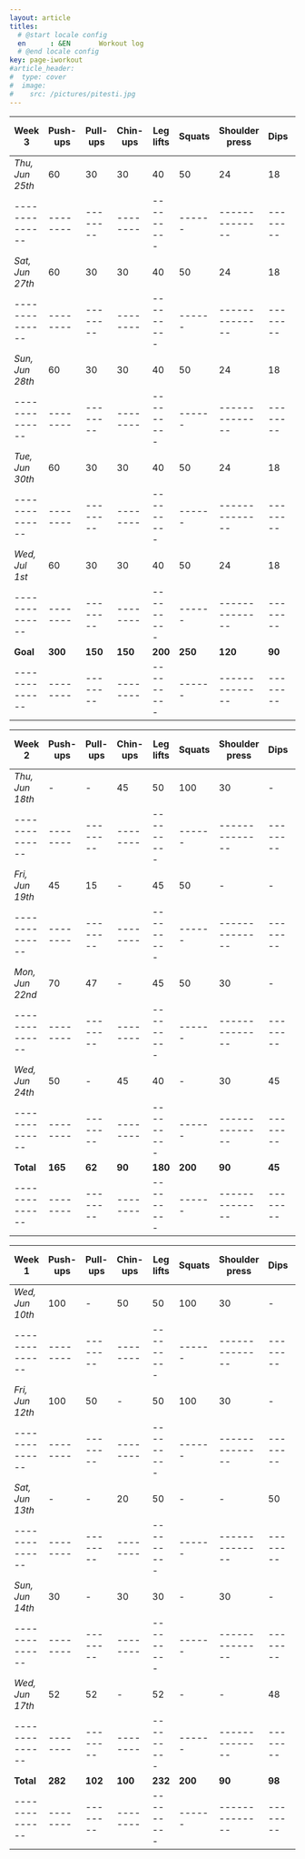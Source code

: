 ```yaml
---
layout: article
titles:
  # @start locale config
  en      : &EN       Workout log
  # @end locale config
key: page-iworkout
#article_header:
#  type: cover
#  image:
#    src: /pictures/pitesti.jpg
---
```

 
 | Week 3         | Push-ups | Pull-ups | Chin-ups | Leg lifts | Squats | Shoulder press | Dips     | Single leg DL  |
 | -------------- | -------- | -------- | -------- | --------- | ------ | -------------- | -------- | -------------- |
 |_Thu, Jun 25th_ | 60       |  30      |  30      | 40        | 50     | 24             | 18       | 20             |
 | -------------- | -------- | -------- | -------- | --------- | ------ | -------------- | -------- | -------------- |
 |_Sat, Jun 27th_ | 60       |  30      |  30      | 40        | 50     | 24             | 18       | 20             |
 | -------------- | -------- | -------- | -------- | --------- | ------ | -------------- | -------- | -------------- |
 |_Sun, Jun 28th_ | 60       |  30      |  30      | 40        | 50     | 24             | 18       | 20             |
 | -------------- | -------- | -------- | -------- | --------- | ------ | -------------- | -------- | -------------- |
 |_Tue, Jun 30th_ | 60       |  30      |  30      | 40        | 50     | 24             | 18       | 20             |
 | -------------- | -------- | -------- | -------- | --------- | ------ | -------------- | -------- | -------------- |
 |_Wed, Jul 1st_  | 60       |  30      |  30      | 40        | 50     | 24             | 18       | 20             |
 | -------------- | -------- | -------- | -------- | --------- | ------ | -------------- | -------- | -------------- |
 | **Goal**       | **300**  | **150**  | **150**  | **200**   | **250**| **120**        | **90**   | **95**         |
 | -------------- | -------- | -------- | -------- | --------- | ------ | -------------- | -------- | -------------- |

 | Week 2         | Push-ups | Pull-ups | Chin-ups | Leg lifts | Squats | Shoulder press | Dips     | Single leg DL  |
 | -------------- | -------- | -------- | -------- | --------- | ------ | -------------- | -------- | -------------- |
 |_Thu, Jun 18th_ | -        |  -       | 45       | 50        | 100    | 30             | -        | -              |
 | -------------- | -------- | -------- | -------- | --------- | ------ | -------------- | -------- | -------------- |
 |_Fri, Jun 19th_ | 45       | 15       | -        | 45        | 50     | -              | -        | 45             |
 | -------------- | -------- | -------- | -------- | --------- | ------ | -------------- | -------- | -------------- |
 |_Mon, Jun 22nd_ | 70       | 47       | -        | 45        | 50     | 30             | -        | -              |
 | -------------- | -------- | -------- | -------- | --------- | ------ | -------------- | -------- | -------------- |
 |_Wed, Jun 24th_ | 50       | -        | 45       | 40        | -      | 30             | 45       | 45             |
 | -------------- | -------- | -------- | -------- | --------- | ------ | -------------- | -------- | -------------- |
 | **Total**      | **165**  | **62**   | **90**   | **180**   | **200**| **90**         | **45**   | **90**         |
 | -------------- | -------- | -------- | -------- | --------- | ------ | -------------- | -------- | -------------- |

 | Week 1         | Push-ups | Pull-ups | Chin-ups | Leg lifts | Squats | Shoulder press | Dips     | Single leg DL  |
 | -------------- | -------- | -------- | -------- | --------- | ------ | -------------- | -------- | -------------- |
 |_Wed, Jun 10th_ | 100      | -        | 50       | 50        | 100    | 30             | -        | -              |
 | -------------- | -------- | -------- | -------- | --------- | ------ | -------------- | -------- | -------------- |
 |_Fri, Jun 12th_ | 100      | 50       | -        | 50        | 100    | 30             | -        | -              |
 | -------------- | -------- | -------- | -------- | --------- | ------ | -------------- | -------- | -------------- |
 |_Sat, Jun 13th_ | -        | -        | 20       | 50        | -      | -              | 50       | 50             |
 | -------------- | -------- | -------- | -------- | --------- | ------ | -------------- | -------- | -------------- |
 |_Sun, Jun 14th_ | 30       | -        | 30       | 30        | -      | 30             | -        | -              |
 | -------------- | -------- | -------- | -------- | --------- | ------ | -------------- | -------- | -------------- |
 |_Wed, Jun 17th_ | 52       | 52       | -        | 52        | -      | -              | 48       | 52             |
 | -------------- | -------- | -------- | -------- | --------- | ------ | -------------- | -------- | -------------- |
 | **Total**       | **282**  | **102**  | **100**  | **232**  | **200** | **90**         | **98**   | **102**        |
 | -------------- | -------- | -------- | -------- | --------- | ------ | -------------- | -------- | -------------- |
